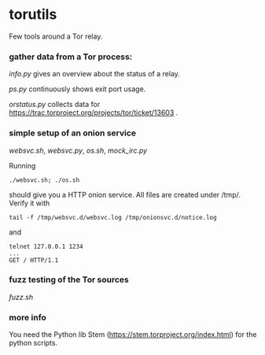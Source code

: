 # torutils
Few tools around a Tor relay.

### gather data from a Tor process:

*info.py* gives an overview about the status of a relay.

*ps.py* continuously shows exit port usage.

*orstatus.py* collects data for https://trac.torproject.org/projects/tor/ticket/13603 .

### simple setup of an onion service

*websvc.sh*, *websvc.py*, *os.sh*, *mock_irc.py*

Running

    ./websvc.sh; ./os.sh

should give you a HTTP onion service.
All files are created under /tmp/.
Verify it with

    tail -f /tmp/websvc.d/websvc.log /tmp/onionsvc.d/notice.log

and

    telnet 127.0.0.1 1234
    ...
    GET / HTTP/1.1

### fuzz testing of the Tor sources

*fuzz.sh*

### more info
You need the Python lib Stem (https://stem.torproject.org/index.html) for the python scripts.

